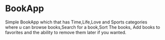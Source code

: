 # BookApp
 Simple BookApp which that has Time,Life,Love and Sports categories where u can browse books,Search for a book,Sort The books, Add books to favorites and the ability to remove them later if you wanted.
